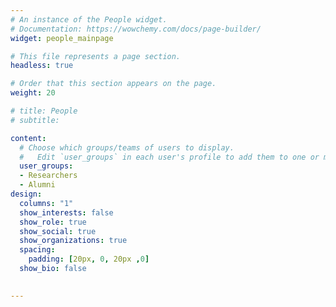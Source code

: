 ```yaml
---
# An instance of the People widget.
# Documentation: https://wowchemy.com/docs/page-builder/
widget: people_mainpage

# This file represents a page section.
headless: true

# Order that this section appears on the page.
weight: 20

# title: People
# subtitle:

content:
  # Choose which groups/teams of users to display.
  #   Edit `user_groups` in each user's profile to add them to one or more of these groups.
  user_groups:
  - Researchers
  - Alumni
design:
  columns: "1"
  show_interests: false
  show_role: true
  show_social: true
  show_organizations: true
  spacing:
    padding: [20px, 0, 20px ,0]
  show_bio: false

    
---
```

